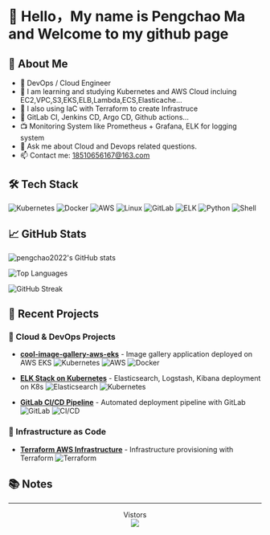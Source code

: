 # 👋 Hello，My name is Pengchao Ma and Welcome to my github page

## 🚀 About Me
- 💼 DevOps / Cloud Engineer
- 🌱 I am learning and studying Kubernetes and AWS Cloud incluing EC2,VPC,S3,EKS,ELB,Lambda,ECS,Elasticache...
-  I also using IaC with Terraform to create Infrastruce
- 🍊 GitLab CI, Jenkins CD, Argo CD, Github actions...
- 📺 Monitoring System like Prometheus + Grafana, ELK for logging system
- 💬 Ask me about Cloud and Devops related questions.
- 📫 Contact me: 18510656167@163.com

## 🛠 Tech Stack
![Kubernetes](https://img.shields.io/badge/-Kubernetes-326CE5?logo=kubernetes&logoColor=white)
![Docker](https://img.shields.io/badge/-Docker-2496ED?logo=docker&logoColor=white)
![AWS](https://img.shields.io/badge/-AWS-232F3E?logo=amazon-aws&logoColor=white)
![Linux](https://img.shields.io/badge/-Linux-FCC624?logo=linux&logoColor=black)
![GitLab](https://img.shields.io/badge/-GitLab-FCA121?logo=gitlab&logoColor=white)
![ELK](https://img.shields.io/badge/-ELK-005571?logo=elastic&logoColor=white)
![Python](https://img.shields.io/badge/-Python-3776AB?logo=python&logoColor=white)
![Shell](https://img.shields.io/badge/-Shell-4EAA25?logo=gnu-bash&logoColor=white)

## 📈 GitHub Stats
![pengchao2022's GitHub stats](https://github-readme-stats.vercel.app/api?username=pengchao2022&show_icons=true&theme=dark)

![Top Languages](https://github-readme-stats.vercel.app/api/top-langs/?username=pengchao2022&layout=compact&theme=dark)

![GitHub Streak](https://github-readme-streak-stats.herokuapp.com/?user=pengchao2022&theme=dark)

## 🔧 Recent Projects

### 🚀 Cloud & DevOps Projects
- [**cool-image-gallery-aws-eks**](https://github.com/pengchao2022/cool-image-gallery-aws-eks) - Image gallery application deployed on AWS EKS
  ![Kubernetes](https://img.shields.io/badge/Kubernetes-326CE5?style=flat&logo=kubernetes&logoColor=white)
  ![AWS](https://img.shields.io/badge/AWS-232F3E?style=flat&logo=amazon-aws&logoColor=white)
  ![Docker](https://img.shields.io/badge/Docker-2496ED?style=flat&logo=docker&logoColor=white)

- [**ELK Stack on Kubernetes**](https://github.com/pengchao2022/your-elk-project) - Elasticsearch, Logstash, Kibana deployment on K8s
  ![Elasticsearch](https://img.shields.io/badge/Elasticsearch-005571?style=flat&logo=elasticsearch&logoColor=white)
  ![Kubernetes](https://img.shields.io/badge/Kubernetes-326CE5?style=flat&logo=kubernetes&logoColor=white)

- [**GitLab CI/CD Pipeline**](https://github.com/pengchao2022/your-gitlab-project) - Automated deployment pipeline with GitLab
  ![GitLab](https://img.shields.io/badge/GitLab-FCA121?style=flat&logo=gitlab&logoColor=white)
  ![CI/CD](https://img.shields.io/badge/CI/CD-000000?style=flat&logo=gitlab&logoColor=white)

### 🔧 Infrastructure as Code
- [**Terraform AWS Infrastructure**](https://github.com/pengchao2022/your-terraform-project) - Infrastructure provisioning with Terraform
  ![Terraform](https://img.shields.io/badge/Terraform-7B42BC?style=flat&logo=terraform&logoColor=white)
## 📚 Notes
<!-- 可以链接到你的技术博客或笔记仓库 -->

---

<p align="center"> 
  Vistors<br>
  <img src="https://profile-counter.glitch.me/pengchao2022/count.svg" />
</p>
